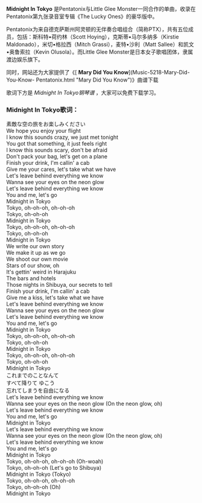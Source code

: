 

**Midnight In Tokyo** 是Pentatonix与Little Glee
Monster一同合作的单曲，收录在Pentatonix第九张录音室专辑《The Lucky Ones》的豪华版中。

Pentatonix为来自德克萨斯州阿灵顿的无伴奏合唱组合（简称PTX），共有五位成员，包括：斯科特•荷约林（Scott
Hoying），克斯蒂•马尔多纳多（Kirstie Maldonado），米切•格拉西（Mitch Grassi），麦特•沙利（Matt
Sallee）和凯文•奥鲁索拉（Kevin Olusola）。而Little Glee Monster是日本女子歌唱团体，隶属渡边娱乐旗下。

同时，网站还为大家提供了《[ **Mary Did You Know**](Music-5218-Mary-Did-You-Know-
Pentatonix.html "Mary Did You Know")》曲谱下载

歌词下方是 _Midnight In Tokyo钢琴谱_ ，大家可以免费下载学习。

### Midnight In Tokyo歌词：

素敵な空の旅をお楽しみください  
We hope you enjoy your flight  
I know this sounds crazy, we just met tonight  
You got that something, it just feels right  
I know this sounds scary, don't be afraid  
Don't pack your bag, let's get on a plane  
Finish your drink, I'm callin' a cab  
Give me your cares, let's take what we have  
Let's leave behind everything we know  
Wanna see your eyes on the neon glow  
Let's leave behind everything we know  
You and me, let's go  
Midnight in Tokyo  
Tokyo, oh-oh-oh, oh-oh-oh  
Tokyo, oh-oh-oh  
Midnight in Tokyo  
Tokyo, oh-oh-oh, oh-oh-oh  
Tokyo, oh-oh-oh  
Midnight in Tokyo  
We write our own story  
We make it up as we go  
We shoot our own movie  
Stars of our show, oh  
It's gettin' weird in Harajuku  
The bars and hotels  
Those nights in Shibuya, our secrets to tell  
Finish your drink, I'm callin' a cab  
Give me a kiss, let's take what we have  
Let's leave behind everything we know  
Wanna see your eyes on the neon glow  
Let's leave behind everything we know  
You and me, let's go  
Midnight in Tokyo  
Tokyo, oh-oh-oh, oh-oh-oh  
Tokyo, oh-oh-oh  
Midnight in Tokyo  
Tokyo, oh-oh-oh, oh-oh-oh  
Tokyo, oh-oh-oh  
Midnight in Tokyo  
これまでのことなんて  
すべて降りて ゆこう  
忘れてしまうを自由になる  
Let's leave behind everything we know  
Wanna see your eyes on the neon glow (On the neon glow, oh)  
Let's leave behind everything we know  
You and me, let's go  
Midnight in Tokyo  
Let's leave behind everything we know  
Wanna see your eyes on the neon glow (On the neon glow, oh)  
Let's leave behind everything we know  
You and me, let's go  
Midnight in Tokyo  
Tokyo, oh-oh-oh, oh-oh-oh (Oh-woah)  
Tokyo, oh-oh-oh (Let's go to Shibuya)  
Midnight in Tokyo (Tokyo)  
Tokyo, oh-oh-oh, oh-oh-oh  
Tokyo, oh-oh-oh (Oh)  
Midnight in Tokyo

